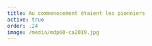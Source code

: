 ```yaml
---
title: Au commenecement étaient les pionniers
active: true
order: .24
image: /media/mdp60-ca2019.jpg
---
```

